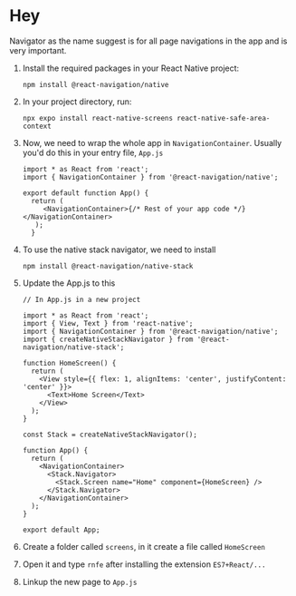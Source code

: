 # Hey
Navigator as the name suggest is for all page navigations in the app and is very important.

1. Install the required packages in your React Native project:
   ```
   npm install @react-navigation/native
   ```
2. In your project directory, run:
   ```
   npx expo install react-native-screens react-native-safe-area-context
   ```

3. Now, we need to wrap the whole app in `NavigationContainer`. Usually you'd do this in your entry file, `App.js`
   ```
   import * as React from 'react';
   import { NavigationContainer } from '@react-navigation/native';

   export default function App() {
     return (
        <NavigationContainer>{/* Rest of your app code */}</NavigationContainer>
      );
     }
   ```
4. To use the native stack navigator, we need to install
   ```
   npm install @react-navigation/native-stack
   ```

5. Update the App.js to this
   ```
   // In App.js in a new project

   import * as React from 'react';
   import { View, Text } from 'react-native';
   import { NavigationContainer } from '@react-navigation/native';
   import { createNativeStackNavigator } from '@react-navigation/native-stack';

   function HomeScreen() {
     return (
       <View style={{ flex: 1, alignItems: 'center', justifyContent: 'center' }}>
         <Text>Home Screen</Text>
       </View>
     );
   }

   const Stack = createNativeStackNavigator();

   function App() {
     return (
       <NavigationContainer>
         <Stack.Navigator>
           <Stack.Screen name="Home" component={HomeScreen} />
         </Stack.Navigator>
       </NavigationContainer>
     );
   }

   export default App;
   ```
6. Create a folder called `screens`, in it create a file called `HomeScreen`
7. Open it and type `rnfe` after installing the extension `ES7+React/...`
8. Linkup the new page to `App.js`
